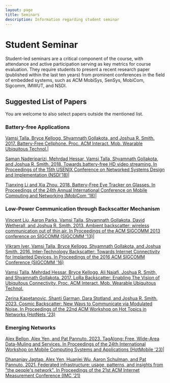 ```yaml
---
layout: page
title: Seminars
description: Information regarding student seminar 
---
```


# Student Seminar

Student-led seminars are a critical component of the course, with attendance and active participation serving as key metrics for course  evaluation. They require students to present a recent research paper (published within the last ten years) from prominent conferences in the field of embedded systems, such as ACM MobiSys, SenSys, MobiCom, Sigcomm, IMWUT, and NSDI.


## Suggested List of Papers

You are welcome to also select papers outside the mentioned list.

### Battery-free Applications

[Vamsi Talla, Bryce Kellogg, Shyamnath Gollakota, and Joshua R. Smith. 2017. Battery-Free Cellphone. Proc. ACM Interact. Mob. Wearable Ubiquitous Technol.](https://dl.acm.org/doi/10.1145/3090090)|

[Saman Naderiparizi, Mehrdad Hessar, Vamsi Talla, Shyamnath Gollakota, and Joshua R. Smith. 2018. Towards battery-free HD video streaming. In Proceedings of the 15th USENIX Conference on Networked Systems Design and Implementation (NSDI'18)](https://www.usenix.org/system/files/conference/nsdi18/nsdi18-naderiparizi.pdf)|

[Tianxing Li and Xia Zhou. 2018. Battery-Free Eye Tracker on Glasses. In Proceedings of the 24th Annual International Conference on Mobile Computing and Networking (MobiCom '18)](https://dl.acm.org/doi/10.1145/3241539.3241578)|


### Low-Power Communication through Backscatter Mechanism

[Vincent Liu, Aaron Parks, Vamsi Talla, Shyamnath Gollakota, David Wetherall, and Joshua R. Smith. 2013. Ambient backscatter: wireless communication out of thin air. In Proceedings of the ACM SIGCOMM 2013 conference on SIGCOMM (SIGCOMM '13)](https://dl.acm.org/doi/10.1145/2486001.2486015)|

[Vikram Iyer, Vamsi Talla, Bryce Kellogg, Shyamnath Gollakota, and Joshua Smith. 2016. Inter-Technology Backscatter: Towards Internet Connectivity for Implanted Devices. In Proceedings of the 2016 ACM SIGCOMM Conference (SIGCOMM '16)](https://dl.acm.org/doi/10.1145/2934872.2934894)

[Vamsi Talla, Mehrdad Hessar, Bryce Kellogg, Ali Najafi, Joshua R. Smith, and Shyamnath Gollakota. 2017. LoRa Backscatter: Enabling The Vision of Ubiquitous Connectivity. Proc. ACM Interact. Mob. Wearable Ubiquitous Technol.](https://dl.acm.org/doi/10.1145/3130970)

[Zerina Kapetanovic, Shanti Garman, Dara Stotland, and Joshua R. Smith. 2023. Cosmic Backscatter: New Ways to Communicate via Modulated Noise. In Proceedings of the 22nd ACM Workshop on Hot Topics in Networks (HotNets '23)](https://dl.acm.org/doi/10.1145/3626111.3628203)


### Emerging Networks

[Alex Bellon, Alex Yen, and Pat Pannuto. 2023. TagAlong: Free, Wide-Area Data-Muling and Services. In Proceedings of the 24th International Workshop on Mobile Computing Systems and Applications (HotMobile '23)](https://patpannuto.com/pubs/bellon2023tagalong.pdf)|

[Dhananjay Jagtap, Alex Yen, Huanlei Wu, Aaron Schulman, and Pat Pannuto. 2021. Federated infrastructure: usage, patterns, and insights from "the people's network". In Proceedings of the 21st ACM Internet Measurement Conference (IMC '21)](https://dl.acm.org/doi/10.1145/3487552.3487846)


